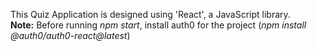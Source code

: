 This Quiz Application is designed using 'React', a JavaScript library.  
**Note:**
Before running *npm start*, install auth0 for the project (*npm install @auth0/auth0-react@latest*)
